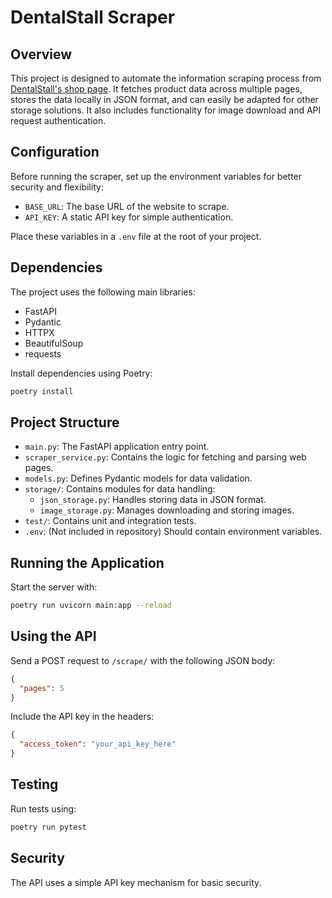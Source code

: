 # DentalStall Scraper

## Overview
This project is designed to automate the information scraping process from [DentalStall's shop page](https://dentalstall.com/shop/). It fetches product data across multiple pages, stores the data locally in JSON format, and can easily be adapted for other storage solutions. It also includes functionality for image download and API request authentication.

## Configuration
Before running the scraper, set up the environment variables for better security and flexibility:

- `BASE_URL`: The base URL of the website to scrape.
- `API_KEY`: A static API key for simple authentication.

Place these variables in a `.env` file at the root of your project.

## Dependencies
The project uses the following main libraries:
- FastAPI
- Pydantic
- HTTPX
- BeautifulSoup
- requests

Install dependencies using Poetry:
```bash
poetry install
```

## Project Structure
- `main.py`: The FastAPI application entry point.
- `scraper_service.py`: Contains the logic for fetching and parsing web pages.
- `models.py`: Defines Pydantic models for data validation.
- `storage/`: Contains modules for data handling:
  - `json_storage.py`: Handles storing data in JSON format.
  - `image_storage.py`: Manages downloading and storing images.
- `test/`: Contains unit and integration tests.
- `.env`: (Not included in repository) Should contain environment variables.

## Running the Application
Start the server with:
```bash
poetry run uvicorn main:app --reload
```

## Using the API
Send a POST request to `/scrape/` with the following JSON body:
```json
{
  "pages": 5
}
```
Include the API key in the headers:
```json
{
  "access_token": "your_api_key_here"
}
```

## Testing
Run tests using:
```bash
poetry run pytest
```


## Security
The API uses a simple API key mechanism for basic security.